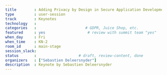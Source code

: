 ```yaml
---
title        : Adding Privacy by Design in Secure Application Development
type         : user-session
track        : Keynotes
technology   :
categories   :                      # GDPR, Juice Shop, etc.
featured     : yes                   # review with summit team "yes"
when_day     : Fri
when_time    : KN-2
room_id      : main-stage
session_slack:
status       :                   # draft, review-content, done
organizers   : ["Sebastien Deleersnyder"]
description  : Keynote by Sebastien Deleersnyder
---
```


<!--(add intro)

## WHY

(...)

## What

(...)

## Outcomes

(...)

## References

(...)


## Previous-->
